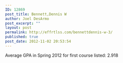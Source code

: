 ```yaml
---
ID: 12869
post_title: Bennett,Dennis W
author: Joel DesArmo
post_excerpt: ""
layout: post
permalink: http://effrtlss.com/bennettdennis-w-3/
published: true
post_date: 2012-11-02 20:53:54
---
```

<p>Average GPA in Spring 2012 for first course listed: 2.918</p>